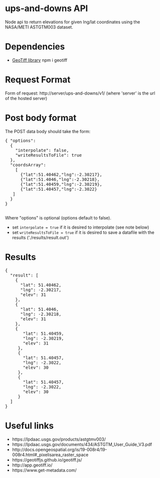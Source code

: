 # ups-and-downs API
Node api to return elevations for given lng/lat coordinates using the NASA/METI ASTGTM003 dataset.
# Dependencies
<ul>
  <li> <a href="https://geotiffjs.github.io/geotiff.js/">GeoTiff library</a> npm i geotiff </li>
</ul> 

# Request Format
Form of request: http://server/ups-and-downs/v1/ (where 'server' is the url of the hosted server)
# Post body format
The POST data body should take the form:
<p>
 <pre>
{ "options": 
  {
    "interpolate": false,
    "writeResultsToFile": true
  },
  "coordsArray":
    [
      {"lat":51.40462,"lng":-2.30217},
      {"lat":51.4046,"lng":-2.30218},
      {"lat":51.40459,"lng":-2.30219},
      {"lat":51.40457,"lng":-2.3022}
   ]
  }
}
  </pre>
<p>
Where "options" is optional (options default to false).
<ul>
  <li>set <code>interpolate = true</code> if it is desired to interpolate (see note below)</li>
  <li>set <code>writeResultsToFile = true</code> if it is desired to save a datafile with the results ('./results/result.out')</li>
</ul>

# Results
<pre>
{
  "result": [
    {
      "lat": 51.40462,
      "lng": -2.30217,
      "elev": 31
    },
    {
      "lat": 51.4046,
      "lng": -2.30218,
      "elev": 31
    },
    {
       "lat": 51.40459,
       "lng": -2.30219,
       "elev": 31
     },
     {
       "lat": 51.40457,
       "lng": -2.3022,
       "elev": 30
     },
     {
       "lat": 51.40457,
       "lng": -2.3022,
       "elev": 30
     }
  ]
}
</pre>

# Useful links
<ul>
  <li>https://lpdaac.usgs.gov/products/astgtmv003/</li>
  <li>https://lpdaac.usgs.gov/documents/434/ASTGTM_User_Guide_V3.pdf </li>
  <li>http://docs.opengeospatial.org/is/19-008r4/19-008r4.html#_pixelisarea_raster_space</li>
  <li>https://geotiffjs.github.io/geotiff.js/</li>
  <li>http://app.geotiff.io/</li>
  <li>https://www.get-metadata.com/</li>
</ul>

